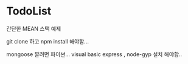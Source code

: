 # TodoList
간단한 MEAN 스택 예제

git clone 하고 npm install 해야함...

mongoose 깔려면 파이썬... visual basic express , node-gyp 설치 해야함..
